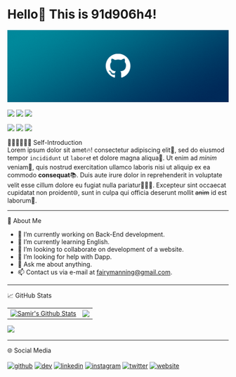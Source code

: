 # Hello👋 This is 91d906h4!

<a href="https://github.com/91d906h4"><img src="https://raw.githubusercontent.com/91d906h4/91d906h4/main/GitHub_wallpaper.png" /></a>

<p align="left">
    <a href="https://github.com/91d906h4"><img src="https://img.shields.io/badge/-github-lightgrey" / ></a>
    <a href="https://www.npmjs.com/~91d906h4"><img src="https://img.shields.io/badge/-npmjs-red" /></a>
    <a href="https://leetcode.com/91d906h4/"><img src="https://img.shields.io/badge/-LeetCode-yellow" /></a>
</p>
<p align="left">
    <a href="https://github.com/91d906h4"><img src="https://komarev.com/ghpvc/?username=91d906h4" /></a>
    <a href="https://github.com/91d906h4"><img src="https://img.shields.io/github/followers/91d906h4?label=follow&logo=github&style=flat" / ></a>
    <a href="https://twitter.com/91d906h4"><img src="https://img.shields.io/twitter/follow/91d906h4?label=Twitter&logo=twitter&style=flat" /></a>
</p>

🙋🏻‍♂️🙋🏻‍♀️ Self-Introduction<br>
Lorem ipsum dolor sit amet🔥! consectetur adipiscing elit📑, sed do eiusmod tempor `incididunt` ut `labore❗` et dolore magna aliqua🤗. Ut enim ad *minim* veniam🧪, quis nostrud exercitation ullamco laboris nisi ut aliquip ex ea commodo **consequat**📚. Duis aute irure dolor in reprehenderit in voluptate velit esse cillum dolore eu fugiat nulla pariatur👩🏻‍💻. Excepteur sint occaecat cupidatat non proident🌐, sunt in culpa qui officia deserunt mollit ~~anim~~ id est laborum💯.

<hr>

📑 About Me<br>
- 🔭 I’m currently working on Back-End development.<br>
- 🌱 I’m currently learning English.<br>
- 👯 I’m looking to collaborate on development of a website.<br>
- 🤔 I’m looking for help with Dapp.<br>
- 💬 Ask me about anything.<br>
- 📫 Contact us via e-mail at fairymanning@gmail.com.<br>

<hr>

📈 GitHub Stats
<p align="center">
    <table>
        <tr>
            <td>
                <a href="https://github.com/91d906h4/"><img align="center" src="https://github-readme-stats.vercel.app/api?username=91d906h4&show_icons=true&include_all_commits=true&hide_border=true" alt="Samir's Github Stats" height="180rem" /></a>
            </td>
            <td> 
                <a href="https://github.com/91d906h4"><img align="center" src="https://github-readme-stats.vercel.app/api/top-langs/?username=91d906h4&layout=compact&hide_border=true" height="180rem" /></a>
            </td>
        </tr>
    </table>
</p>
<a href="https://github.com/91d906h4"><img src="https://activity-graph.herokuapp.com/graph?username=91d906h4&theme=react-dark" /></a>

<hr>

🌐 Social Media<br><br>
[<img src='https://cdn.jsdelivr.net/npm/simple-icons@3.0.1/icons/github.svg' alt='github' height='20'>](https://github.com/91d906h4)  [<img src='https://cdn.jsdelivr.net/npm/simple-icons@3.0.1/icons/dev-dot-to.svg' alt='dev' height='20'>](https://dev.to/91d906h4)  [<img src='https://cdn.jsdelivr.net/npm/simple-icons@3.0.1/icons/linkedin.svg' alt='linkedin' height='20'>](https://www.linkedin.com/in/幸彦-鈴木-65a24323a/)  [<img src='https://cdn.jsdelivr.net/npm/simple-icons@3.0.1/icons/instagram.svg' alt='instagram' height='20'>](https://www.instagram.com/91d906h4/)  [<img src='https://cdn.jsdelivr.net/npm/simple-icons@3.0.1/icons/twitter.svg' alt='twitter' height='20'>](https://twitter.com/91d906h4)  [<img src='https://cdn.jsdelivr.net/npm/simple-icons@3.0.1/icons/icloud.svg' alt='website' height='20'>](https://91d906h4.github.io)  
